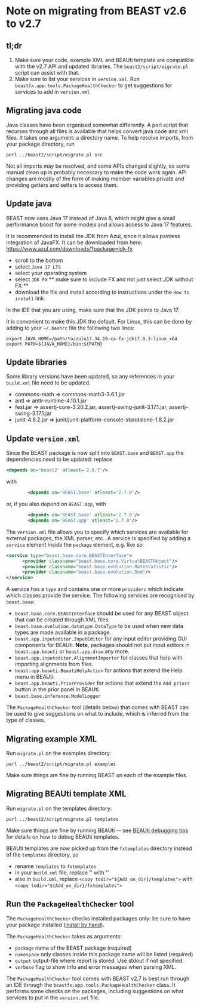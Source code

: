 # Note on migrating from BEAST v2.6 to v2.7


## tl;dr

1. Make sure your code, example XML and BEAUti template are compatible with the v2.7 API and updated libraries. The `beast2/script/migrate.pl` script can assist with that.
2. Make sure to list your services in `version.xml`. Run `beastfx.app.tools.PackageHealthChecker` to get suggestions for services to add in `version.xml`


## Migrating java code

Java classes have been organised somewhat differently. A perl script that recurses through all files is available that helps convert java code and xml files. It takes one argument: a directory name. To help resolve imports, from your package directory, run

```
perl ../beast2/script/migrate.pl src
```

Not all imports may be resolved, and some APIs changed slightly, so some manual clean up is probably necessary to make the code work again. API changes are mostly of the form of making member variables private and providing getters and setters to access them.

## Update java

BEAST now uses Java 17 instead of Java 8, which might give a small performance boost for some models and allows access to Java 17 features.

It is recommended to install the JDK from Azul, since it allows painless integration of JavaFX. It can be downloaded from here: https://www.azul.com/downloads/?package=jdk-fx

* scroll to the bottom
* select `Java 17 LTS`
* select your operating system
* select `JDK FX` ** make sure to include FX and not just select JDK without FX **
* download the file and install according to instructions under the `How to install` link.

In the IDE that you are using, make sure that the JDK points to Java 17.

It is convenient to make this JDK the default. For Linux, this can be done by adding to your `~/.bashrc` file the following two lines:

```
export JAVA_HOME=/path/to/zulu17.34.19-ca-fx-jdk17.0.3-linux_x64
export PATH=${JAVA_HOME}/bin:${PATH}
```



## Update libraries

Some library versions have been updated, so any references in your `build.xml` file need to be updated.

* commons-math => commons-math3-3.6.1.jar		
* antl => antlr-runtime-4.10.1.jar	
* fest.jar => assertj-core-3.20.2.jar, assertj-swing-junit-3.17.1.jar, assertj-swing-3.17.1.jar
* junit-4.8.2.jar => junit/junit-platform-console-standalone-1.8.2.jar

## Update `version.xml`


Since the BEAST package is now split into `BEAST.base` and `BEAST.app` the dependencies need to be updated: replace
``` xml
<depends on='beast2' atleast='2.6.7'/>
```

with

``` xml
        <depends on='BEAST.base' atleast='2.7.0'/>
```

or, if you also depend on `BEAST.app`, with

``` xml
        <depends on='BEAST.base' atleast='2.7.0'/>
        <depends on='BEAST.app' atleast='2.7.0'/>
```


The `version.xml` file allows you to specify which services are available for external packages, the XML parser, etc.. A service is specified by adding a `service` element *inside* the `package` element, e.g. like so:

``` xml
<service type="beast.base.core.BEASTInterface">
      <provider classname="beast.base.core.VirtualBEASTObject"/>
      <provider classname="beast.base.evolution.RateStatistic"/>
      <provider classname="beast.base.evolution.Sum"/>
</service>      
```

A service has a `type` and contains one or more `providers` which indicate which classes provide the service. The following services are recognised by `beast.base`:


* `beast.base.core.BEASTInterface` should be used for any BEAST object that can be created through XML files.
* `beast.base.evolution.datatype.DataType` to be used when new data types are made available in a package.
* `beast.app.inputeditor.InputEditor` for any input editor providing GUI components for BEAUti. **Note**, packages should not put input editors in `beast.app.beauti` or `beast.app.draw` any more.
* `beast.app.inputeditor.AlignmentImporter` for classes that help with importing alignments from files.
* `beast.app.beauti.BeautiHelpAction` for actions that extend the Help menu in BEAUti.
* `beast.app.beauti.PriorProvider` for actions that extend the `Add priors` button in the prior panel in BEAUti.
* `beast.base.inference.ModelLogger`

The `PackageHealthChecker` tool (details below) that comes with BEAST can be used to give suggestions on what to include, which is inferred from the type of classes.


## Migrating example XML

Run `migrate.pl` on the examples directory:

```
perl ../beast2/script/migrate.pl examples
```

Make sure things are fine by running BEAST on each of the example files.




## Migrating BEAUti template XML

Run `migrate.pl` on the templates directory:

```
perl ../beast2/script/migrate.pl templates
```

Make sure things are fine by running BEAUti -- see [BEAUti debugging tips](http://www.beast2.org/2022/02/01/debugging-beauti-templates.html) for details on how to debug BEAUti templates.


BEAUti templates are now picked up from the `fxtemplates` directory instead of the `templates` directory, so 
* rename `templates` to `fxtemplates`
* in your `build.xml` file, replace '<mkdir dir="${Add_on_dir}/templates" />' with '<mkdir dir="${Add_on_dir}/fxtemplates" />'
* also in `build.xml`, replace `<copy todir="${Add_on_dir}/templates">` with `<copy todir="${Add_on_dir}/fxtemplates">`




## Run the `PackageHealthChecker` tool

The `PackageHealthChecker` checks installed packages only: be sure to have your package installed ([install by hand](https://www.beast2.org/managing-packages/#Install_by_hand)).

The `PackageHealthChecker` takes as arguments:

* `package` name of the  BEAST package (required)
* `namespace` only classes inside this package name will be listed (required)
* `output` output-file where report is stored. Use stdout if not specified.
* `verbose` flag to show info and error messages when parsing XML. 


The `PackageHealthChecker` tool comes with BEAST v2.7 is best run through an IDE through the `beastfx.app.tools.PackageHealthChecker` class. It performs some checks on the packages, including suggestions on what services to put in the `version.xml` file.


